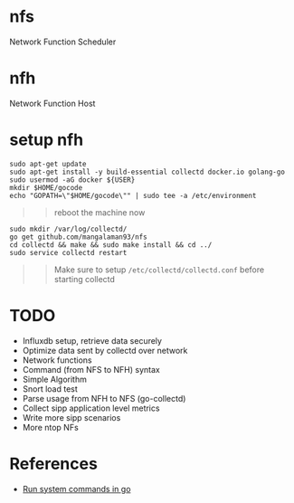 # nfs
Network Function Scheduler

# nfh
Network Function Host

# setup nfh
```
sudo apt-get update
sudo apt-get install -y build-essential collectd docker.io golang-go
sudo usermod -aG docker ${USER}
mkdir $HOME/gocode
echo "GOPATH=\"$HOME/gocode\"" | sudo tee -a /etc/environment
```
>> reboot the machine now

```
sudo mkdir /var/log/collectd/
go get github.com/mangalaman93/nfs
cd collectd && make && sudo make install && cd ../
sudo service collectd restart
```
>> Make sure to setup `/etc/collectd/collectd.conf` before starting collectd

# TODO
* Influxdb setup, retrieve data securely
* Optimize data sent by collectd over network
* Network functions
* Command (from NFS to NFH) syntax
* Simple Algorithm
* Snort load test
* Parse usage from NFH to NFS (go-collectd)
* Collect sipp application level metrics
* Write more sipp scenarios
* More ntop NFs

# References
* [Run system commands in go](http://www.darrencoxall.com/golang/executing-commands-in-go/)
